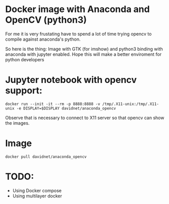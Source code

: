 # Docker image with Anaconda and OpenCV (python3)
For me it is very frustating have to spend a lot of time trying opencv to compile against anaconda's python.

So here is the thing: Image with GTK (for imshow) and python3 binding with anaconda with jupyter enabled.
Hope this will make a better enviroment for python developers 

# Jupyter notebook with opencv support:
```
docker run --init -it --rm -p 8888:8888 -v /tmp/.X11-unix:/tmp/.X11-unix -e DISPLAY=$DISPLAY davidnet/anaconda_opencv
```
Observe that is necessary to connect to X11 server so that opencv can show the images.

# Image
```
docker pull davidnet/anaconda_opencv
```

# TODO:
* Using Docker compose
* Using multilayer docker
